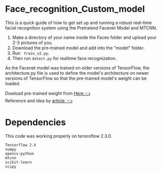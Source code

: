 # Face_recognition_Custom_model

This is a quick guide of how to get set up and running a robust real-time facial recognition system using the Pretraiend Facenet Model and MTCNN.

1. Make a directory of your name inside the Faces folder and upload your 2-3 pictures of you.
2. Download the pre-trained model and add into the "model" folder.
3. Run ` train_v2.py`.
4. Then run `detect.py` for realtime face recognization.

As the Facenet model was trained on older versions of TensorFlow, the architecture.py file is used to define the model's architecture on newer versions of TensorFlow so that the pre-trained model's weight can be loaded.<br>

Dowload pre-trained weight from [Here.👈](https://drive.google.com/drive/folders/1R4musrWeMDWkZ6OFqyLg6ml9eaFJuhKI?usp=share_link) <br>
Reference and idea by  [article. 👈](https://arsfutura.com/magazine/face-recognition-with-facenet-and-mtcnn/)

# Dependencies

This code was working properly on tensroflow 2.3.0.

```
Tensorflow 2.X
numpy
opencv-python
mtcnn
scikit-learn
scipy
```
